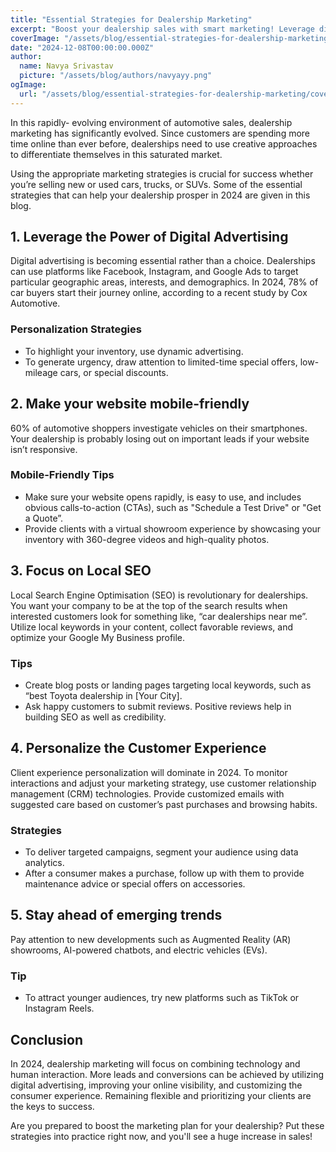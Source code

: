 ```yaml
---
title: "Essential Strategies for Dealership Marketing"
excerpt: "Boost your dealership sales with smart marketing! Leverage digital ads, local SEO, and personalized customer experiences to stay ahead in 2024. Adapt to trends like AR, AI, and EVs to drive more leads and conversions! 🚗💨"
coverImage: "/assets/blog/essential-strategies-for-dealership-marketing/cover.jpg"
date: "2024-12-08T00:00:00.000Z"
author:
  name: Navya Srivastav
  picture: "/assets/blog/authors/navyayy.png"
ogImage:
  url: "/assets/blog/essential-strategies-for-dealership-marketing/cover.jpg"
---
```


In this rapidly- evolving environment of automotive sales, dealership marketing has significantly evolved. Since customers are spending more time online than ever before, dealerships need to use creative approaches to differentiate themselves in this saturated market.

Using the appropriate marketing strategies is crucial for success whether you’re selling new or used cars, trucks, or SUVs. Some of the essential strategies that can help your dealership prosper in 2024 are given in this blog.

## 1. Leverage the Power of Digital Advertising

   Digital advertising is becoming essential rather than a choice. Dealerships can use platforms like Facebook, Instagram, and Google Ads to target particular geographic areas, interests, and demographics. In 2024, 78% of car buyers start their journey online, according to a recent study by Cox Automotive.

### Personalization Strategies

* To highlight your inventory, use dynamic advertising.
* To generate urgency, draw attention to limited-time special offers, low-mileage cars, or special discounts.

## 2. Make your website mobile-friendly

   60% of automotive shoppers investigate vehicles on their smartphones. Your dealership is probably losing out on important leads if your website isn’t responsive.

### Mobile-Friendly Tips

* Make sure your website opens rapidly, is easy to use, and includes obvious calls-to-action (CTAs), such as "Schedule a Test Drive" or "Get a Quote”.  
* Provide clients with a virtual showroom experience by showcasing your inventory with 360-degree videos and high-quality photos.

## 3. Focus on Local SEO

   Local Search Engine Optimisation (SEO) is revolutionary for dealerships. You want your company to be at the top of the search results when interested customers look for something like, “car dealerships near me”. Utilize local keywords in your content, collect favorable reviews, and optimize your Google My Business profile.

### Tips

* Create blog posts or landing pages targeting local keywords, such as “best Toyota dealership in \[Your City\].  
* Ask happy customers to submit reviews. Positive reviews help in building SEO as well as credibility.

## 4. Personalize the Customer Experience

   Client experience personalization will dominate in 2024\. To monitor interactions and adjust your marketing strategy, use customer relationship management (CRM) technologies. Provide customized emails with suggested care based on customer’s past purchases and browsing habits.

### Strategies

* To deliver targeted campaigns, segment your audience using data analytics.  
* After a consumer makes a purchase, follow up with them to provide maintenance advice or special offers on accessories.

## 5. Stay ahead of emerging trends

   Pay attention to new developments such as Augmented Reality (AR) showrooms, AI-powered chatbots, and electric vehicles (EVs).

### Tip

* To attract younger audiences, try new platforms such as TikTok or Instagram Reels.

## Conclusion

In 2024, dealership marketing will focus on combining technology and human interaction. More leads and conversions can be achieved by utilizing digital advertising, improving your online visibility, and customizing the consumer experience. Remaining flexible and prioritizing your clients are the keys to success.

Are you prepared to boost the marketing plan for your dealership? Put these strategies into practice right now, and you'll see a huge increase in sales\!  
